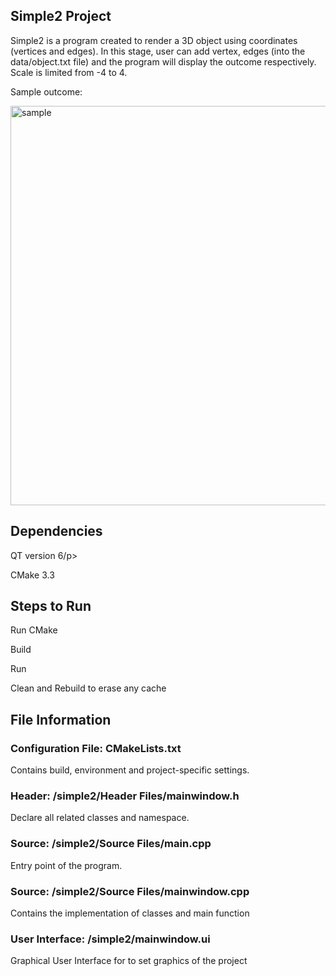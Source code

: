 <h2>Simple2 Project</h2>
<p>Simple2 is a program created to render a 3D object using coordinates (vertices and edges). In this stage, user can add vertex, edges (into the data/object.txt file) and the program will display the outcome respectively. Scale is limited from -4 to 4.</p>

<p>Sample outcome:</p>
<img width="639" alt="sample" src="https://github.com/shafinaz/render3D/assets/7930895/caf5f1d4-67c9-446d-8a38-2a90b06f8e62">

<h2>Dependencies</h2>
<p>QT version 6/p>
<p>CMake 3.3</p>

<h2>Steps to Run</h2>
<p>Run CMake</p>
<p>Build</p>
<p>Run</p>
<p>Clean and Rebuild to erase any cache<p>

<h2>File Information</h2>
<h3>Configuration File: CMakeLists.txt</h3>
<p>Contains build, environment and project-specific settings.</p>
<h3>Header: /simple2/Header Files/mainwindow.h</h3>
<p>Declare all related classes and namespace.</p>
<h3>Source: /simple2/Source Files/main.cpp</h3>
<p>Entry point of the program.</p>
<h3>Source: /simple2/Source Files/mainwindow.cpp</h3>
<p>Contains the implementation of classes and main function</p>
<h3>User Interface: /simple2/mainwindow.ui</h3>
<p>Graphical User Interface for to set graphics of the project</p>


